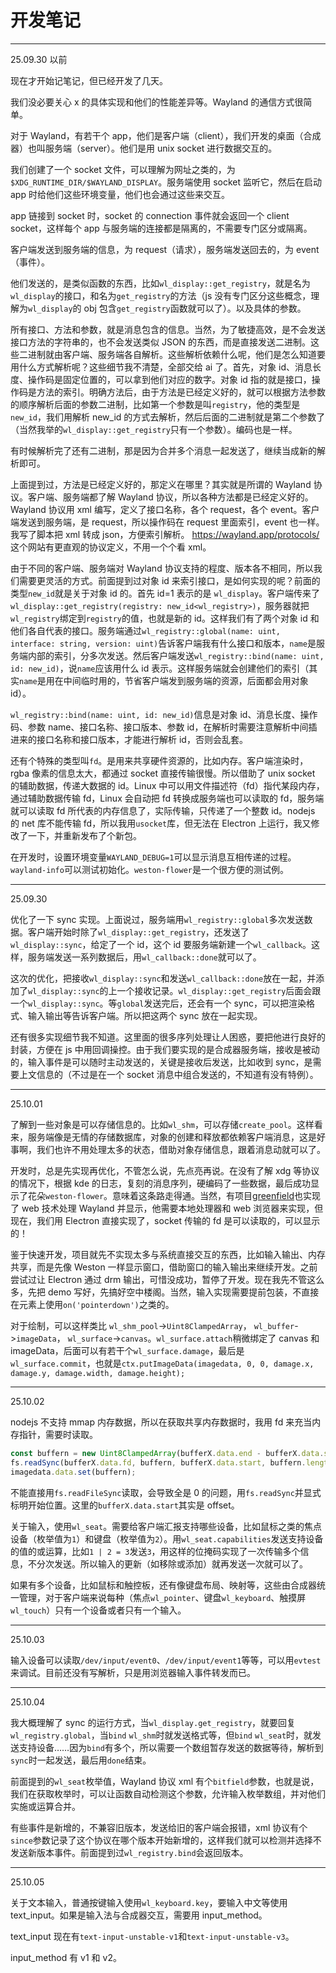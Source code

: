 # 开发笔记

---

25.09.30 以前

现在才开始记笔记，但已经开发了几天。

我们没必要关心 x 的具体实现和他们的性能差异等。Wayland 的通信方式很简单。

对于 Wayland，有若干个 app，他们是客户端（client），我们开发的桌面（合成器）也叫服务端（server）。他们是用 unix socket 进行数据交互的。

我们创建了一个 socket 文件，可以理解为网址之类的，为`$XDG_RUNTIME_DIR/$WAYLAND_DISPLAY`。服务端使用 socket 监听它，然后在启动 app 时给他们这些环境变量，他们也会通过这些来交互。

app 链接到 socket 时，socket 的 connection 事件就会返回一个 client socket，这样每个 app 与服务端的连接都是隔离的，不需要专门区分或隔离。

客户端发送到服务端的信息，为 request（请求），服务端发送回去的，为 event（事件）。

他们发送的，是类似函数的东西，比如`wl_display::get_registry`，就是名为`wl_display`的接口，和名为`get_registry`的方法（js 没有专门区分这些概念，理解为`wl_display`的 obj 包含`get_registry`函数就可以了）。以及具体的参数。

所有接口、方法和参数，就是消息包含的信息。当然，为了敏捷高效，是不会发送接口方法的字符串的，也不会发送类似 JSON 的东西，而是直接发送二进制。这些二进制就由客户端、服务端各自解析。这些解析依赖什么呢，他们是怎么知道要用什么方式解析呢？这些细节我不清楚，全部交给 ai 了。首先，对象 id、消息长度、操作码是固定位置的，可以拿到他们对应的数字。对象 id 指的就是接口，操作码是方法的索引。明确方法后，由于方法是已经定义好的，就可以根据方法参数的顺序解析后面的参数二进制，比如第一个参数是叫`registry`，他的类型是`new_id`，我们用解析 new_id 的方式去解析，然后后面的二进制就是第二个参数了（当然我举的`wl_display::get_registry`只有一个参数）。编码也是一样。

有时候解析完了还有二进制，那是因为合并多个消息一起发送了，继续当成新的解析即可。

上面提到过，方法是已经定义好的，那定义在哪里？其实就是所谓的 Wayland 协议。客户端、服务端都了解 Wayland 协议，所以各种方法都是已经定义好的。Wayland 协议用 xml 编写，定义了接口名称，各个 request，各个 event。客户端发送到服务端，是 request，所以操作码在 request 里面索引，event 也一样。我写了脚本把 xml 转成 json，方便索引解析。 https://wayland.app/protocols/ 这个网站有更直观的协议定义，不用一个个看 xml。

由于不同的客户端、服务端对 Wayland 协议支持的程度、版本各不相同，所以我们需要更灵活的方式。前面提到过对象 id 来索引接口，是如何实现的呢？前面的类型`new_id`就是关于对象 id 的。首先 id=1 表示的是 `wl_display`。客户端传来了`wl_display::get_registry(registry: new_id<wl_registry>)`，服务器就把`wl_registry`绑定到`registry`的值，也就是新的 id。这样我们有了两个对象 id 和他们各自代表的接口。服务端通过`wl_registry::global(name: uint, interface: string, version: uint)`告诉客户端我有什么接口和版本，`name`是服务端内部的索引，分多次发送。然后客户端发送`wl_registry::bind(name: uint, id: new_id)`，说`name`应该用什么 id 表示。这样服务端就会创建他们的索引（其实`name`是用在中间临时用的，节省客户端发到服务端的资源，后面都会用对象 id）。

`wl_registry::bind(name: uint, id: new_id)`信息是对象 id、消息长度、操作码、参数 name、接口名称、接口版本、参数 id，在解析时需要注意解析中间插进来的接口名称和接口版本，才能进行解析 id，否则会乱套。

还有个特殊的类型叫`fd`。是用来共享硬件资源的，比如内存。客户端渲染时，rgba 像素的信息太大，都通过 socket 直接传输很慢。所以借助了 unix socket 的辅助数据，传递大数据的 id。Linux 中可以用文件描述符（fd）指代某段内存，通过辅助数据传输 fd，Linux 会自动把 fd 转换成服务端也可以读取的 fd，服务端就可以读取 fd 所代表的内存信息了，实际传输，只传递了一个整数 id。nodejs 的 net 库不能传输 fd，所以我用`usocket`库，但无法在 Electron 上运行，我又修改了一下，并重新发布了个新包。

在开发时，设置环境变量`WAYLAND_DEBUG=1`可以显示消息互相传递的过程。`wayland-info`可以测试初始化。`weston-flower`是一个很方便的测试例。

---

25.09.30

优化了一下 sync 实现。上面说过，服务端用`wl_registry::global`多次发送数据。客户端开始时除了`wl_display::get_registry`，还发送了`wl_display::sync`，给定了一个 id，这个 id 要服务端新建一个`wl_callback`。这样，服务端发送一系列数据后，用`wl_callback::done`就可以了。

这次的优化，把接收`wl_display::sync`和发送`wl_callback::done`放在一起，并添加了`wl_display::sync`的上一个接收记录。`wl_display::get_registry`后面会跟一个`wl_display::sync`。等`global`发送完后，还会有一个 sync，可以把渲染格式、输入输出等告诉客户端。所以把这两个 sync 放在一起实现。

还有很多实现细节我不知道。这里面的很多序列处理让人困惑，要把他进行良好的封装，方便在 js 中用回调操控。由于我们要实现的是合成器服务端，接收是被动的，输入事件是可以随时主动发送的，关键是接收后发送，比如收到 sync，是需要上文信息的（不过是在一个 socket 消息中组合发送的，不知道有没有特例）。

---

25.10.01

了解到一些对象是可以存储信息的。比如`wl_shm`，可以存储`create_pool`。这样看来，服务端像是无情的存储数据库，对象的创建和释放都依赖客户端消息，这是好事啊，我们也许不用处理太多的状态，借助对象存储信息，跟着消息动就可以了。

开发时，总是先实现再优化，不管怎么说，先点亮再说。在没有了解 xdg 等协议的情况下，根据 kde 的日志，复刻的消息序列，硬编码了一些数据，最后成功显示了花朵`weston-flower`。意味着这条路走得通。当然，有项目[greenfield](https://greenfield.app/)也实现了 web 技术处理 Wayland 并显示，他需要本地处理器和 web 浏览器来实现，但现在，我们用 Electron 直接实现了，socket 传输的 fd 是可以读取的，可以显示的！

鉴于快速开发，项目就先不实现太多与系统直接交互的东西，比如输入输出、内存共享，而是先像 Weston 一样显示窗口，借助窗口的输入输出来继续开发。之前尝试过让 Electron 通过 drm 输出，可惜没成功，暂停了开发。现在我先不管这么多，先把 demo 写好，先搞好空中楼阁。当然，输入实现需要提前包装，不直接在元素上使用`on('pointerdown')`之类的。

对于绘制，可以这样类比 `wl_shm_pool`->`Uint8ClampedArray`， `wl_buffer`->`imageData`， `wl_surface`->`canvas`。`wl_surface.attach`稍微绑定了 canvas 和 imageData，后面可以有若干个`wl_surface.damage`，最后是`wl_surface.commit`，也就是`ctx.putImageData(imagedata, 0, 0, damage.x, damage.y, damage.width, damage.height);`

---

25.10.02

nodejs 不支持 mmap 内存数据，所以在获取共享内存数据时，我用 fd 来充当内存指针，需要时读取。

```ts
const buffern = new Uint8ClampedArray(bufferX.data.end - bufferX.data.start);
fs.readSync(bufferX.data.fd, buffern, bufferX.data.start, buffern.length, 0);
imagedata.data.set(buffern);
```

不能直接用`fs.readFileSync`读取，会导致全是 0 的问题，用`fs.readSync`并显式标明开始位置。这里的`bufferX.data.start`其实是 offset。

关于输入，使用`wl_seat`。需要给客户端汇报支持哪些设备，比如鼠标之类的焦点设备（枚举值为`1`）和键盘（枚举值为`2`）。用`wl_seat.capabilities`发送支持设备的值的或运算，比如`1 | 2 = 3`发送`3`，用这样的位掩码实现了一次传输多个信息，不分次发送。所以输入的更新（如移除或添加）就再发送一次就可以了。

如果有多个设备，比如鼠标和触控板，还有像键盘布局、映射等，这些由合成器统一管理，对于客户端来说每种（焦点`wl_pointer`、键盘`wl_keyboard`、触摸屏`wl_touch`）只有一个设备或者只有一个输入。

---

25.10.03

输入设备可以读取`/dev/input/event0`、`/dev/input/event1`等等，可以用`evtest`来调试。目前还没有写解析，只是用浏览器输入事件转发而已。

---

25.10.04

我大概理解了 sync 的运行方式，当`wl_display.get_registry`，就要回复`wl_registry.global`，当`bind` `wl_shm`时就发送格式等，但`bind` `wl_seat`时，就发送支持设备……因为`bind`有多个，所以需要一个数组暂存发送的数据等待，解析到`sync`时一起发送，最后用`done`结束。

前面提到的`wl_seat`枚举值，Wayland 协议 xml 有个`bitfield`参数，也就是说，我们在获取枚举时，可以让函数自动检测这个参数，允许输入枚举数组，并对他们实施或运算合并。

有些事件是新增的，不兼容旧版本，发送给旧的客户端会报错，xml 协议有个`since`参数记录了这个协议在哪个版本开始新增的，这样我们就可以检测并选择不发送新版本事件。前面提到过`wl_registry.bind`会返回版本。

---

25.10.05

关于文本输入，普通按键输入使用`wl_keyboard.key`，要输入中文等使用 text_input。如果是输入法与合成器交互，需要用 input_method。

text_input 现在有`text-input-unstable-v1`和`text-input-unstable-v3`。

input_method 有 v1 和 v2。
